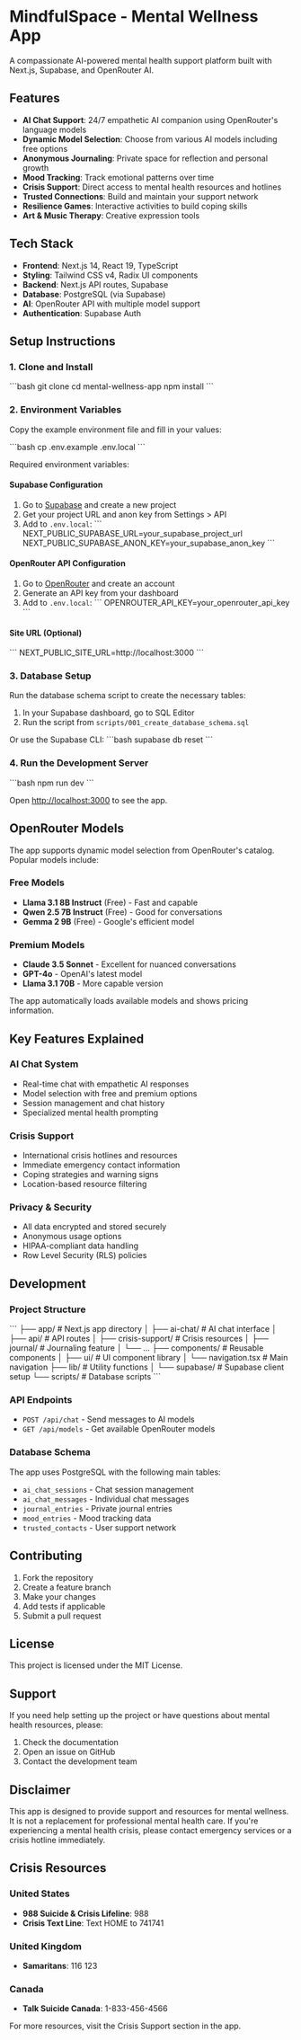 # MindfulSpace - Mental Wellness App

A compassionate AI-powered mental health support platform built with Next.js, Supabase, and OpenRouter AI.

## Features

- **AI Chat Support**: 24/7 empathetic AI companion using OpenRouter's language models
- **Dynamic Model Selection**: Choose from various AI models including free options
- **Anonymous Journaling**: Private space for reflection and personal growth
- **Mood Tracking**: Track emotional patterns over time
- **Crisis Support**: Direct access to mental health resources and hotlines
- **Trusted Connections**: Build and maintain your support network
- **Resilience Games**: Interactive activities to build coping skills
- **Art & Music Therapy**: Creative expression tools

## Tech Stack

- **Frontend**: Next.js 14, React 19, TypeScript
- **Styling**: Tailwind CSS v4, Radix UI components
- **Backend**: Next.js API routes, Supabase
- **Database**: PostgreSQL (via Supabase)
- **AI**: OpenRouter API with multiple model support
- **Authentication**: Supabase Auth

## Setup Instructions

### 1. Clone and Install

\`\`\`bash
git clone <your-repo-url>
cd mental-wellness-app
npm install
\`\`\`

### 2. Environment Variables

Copy the example environment file and fill in your values:

\`\`\`bash
cp .env.example .env.local
\`\`\`

Required environment variables:

#### Supabase Configuration
1. Go to [Supabase](https://supabase.com) and create a new project
2. Get your project URL and anon key from Settings > API
3. Add to `.env.local`:
   \`\`\`
   NEXT_PUBLIC_SUPABASE_URL=your_supabase_project_url
   NEXT_PUBLIC_SUPABASE_ANON_KEY=your_supabase_anon_key
   \`\`\`

#### OpenRouter API Configuration
1. Go to [OpenRouter](https://openrouter.ai) and create an account
2. Generate an API key from your dashboard
3. Add to `.env.local`:
   \`\`\`
   OPENROUTER_API_KEY=your_openrouter_api_key
   \`\`\`

#### Site URL (Optional)
\`\`\`
NEXT_PUBLIC_SITE_URL=http://localhost:3000
\`\`\`

### 3. Database Setup

Run the database schema script to create the necessary tables:

1. In your Supabase dashboard, go to SQL Editor
2. Run the script from `scripts/001_create_database_schema.sql`

Or use the Supabase CLI:
\`\`\`bash
supabase db reset
\`\`\`

### 4. Run the Development Server

\`\`\`bash
npm run dev
\`\`\`

Open [http://localhost:3000](http://localhost:3000) to see the app.

## OpenRouter Models

The app supports dynamic model selection from OpenRouter's catalog. Popular models include:

### Free Models
- **Llama 3.1 8B Instruct** (Free) - Fast and capable
- **Qwen 2.5 7B Instruct** (Free) - Good for conversations
- **Gemma 2 9B** (Free) - Google's efficient model

### Premium Models
- **Claude 3.5 Sonnet** - Excellent for nuanced conversations
- **GPT-4o** - OpenAI's latest model
- **Llama 3.1 70B** - More capable version

The app automatically loads available models and shows pricing information.

## Key Features Explained

### AI Chat System
- Real-time chat with empathetic AI responses
- Model selection with free and premium options
- Session management and chat history
- Specialized mental health prompting

### Crisis Support
- International crisis hotlines and resources
- Immediate emergency contact information
- Coping strategies and warning signs
- Location-based resource filtering

### Privacy & Security
- All data encrypted and stored securely
- Anonymous usage options
- HIPAA-compliant data handling
- Row Level Security (RLS) policies

## Development

### Project Structure
\`\`\`
├── app/                    # Next.js app directory
│   ├── ai-chat/           # AI chat interface
│   ├── api/               # API routes
│   ├── crisis-support/    # Crisis resources
│   ├── journal/           # Journaling feature
│   └── ...
├── components/            # Reusable components
│   ├── ui/               # UI component library
│   └── navigation.tsx    # Main navigation
├── lib/                  # Utility functions
│   └── supabase/        # Supabase client setup
└── scripts/             # Database scripts
\`\`\`

### API Endpoints

- `POST /api/chat` - Send messages to AI models
- `GET /api/models` - Get available OpenRouter models

### Database Schema

The app uses PostgreSQL with the following main tables:
- `ai_chat_sessions` - Chat session management
- `ai_chat_messages` - Individual chat messages
- `journal_entries` - Private journal entries
- `mood_entries` - Mood tracking data
- `trusted_contacts` - User support network

## Contributing

1. Fork the repository
2. Create a feature branch
3. Make your changes
4. Add tests if applicable
5. Submit a pull request

## License

This project is licensed under the MIT License.

## Support

If you need help setting up the project or have questions about mental health resources, please:

1. Check the documentation
2. Open an issue on GitHub
3. Contact the development team

## Disclaimer

This app is designed to provide support and resources for mental wellness. It is not a replacement for professional mental health care. If you're experiencing a mental health crisis, please contact emergency services or a crisis hotline immediately.

## Crisis Resources

### United States
- **988 Suicide & Crisis Lifeline**: 988
- **Crisis Text Line**: Text HOME to 741741

### United Kingdom
- **Samaritans**: 116 123

### Canada
- **Talk Suicide Canada**: 1-833-456-4566

For more resources, visit the Crisis Support section in the app.
